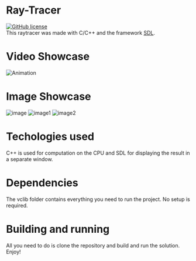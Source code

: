 
# Ray-Tracer
[![GitHub license](https://img.shields.io/github/license/KirilAngelov/Ray-Tracer)](https://github.com/KirilAngelov/Ray-Tracer/blob/main/LICENSE)
<br />
This raytracer was made with C/C++ and the framework [SDL](https://www.libsdl.org).
# Video Showcase
![Animation](https://user-images.githubusercontent.com/44143480/129457790-f3d0cec6-8f9e-45d6-a5d5-42285100deaa.gif)

# Image Showcase
![image](https://user-images.githubusercontent.com/44143480/131137885-7982fd07-d154-4794-838e-315701ddd5fb.jpeg) ![image1](https://user-images.githubusercontent.com/44143480/131137976-44de6840-e11a-497f-9e2b-fdd6a4b16025.jpeg)
![image2](https://user-images.githubusercontent.com/44143480/131138050-d1352e66-de19-4640-b66d-c15ce5aa937e.jpeg)

# Techologies used
C++ is used for computation on the CPU and SDL for displaying the result in a separate window.

# Dependencies
The vclib folder contains everything you need to run the project. No setup is required.

# Building and running
All you need to do is clone the repository and build and run the solution. Enjoy!


